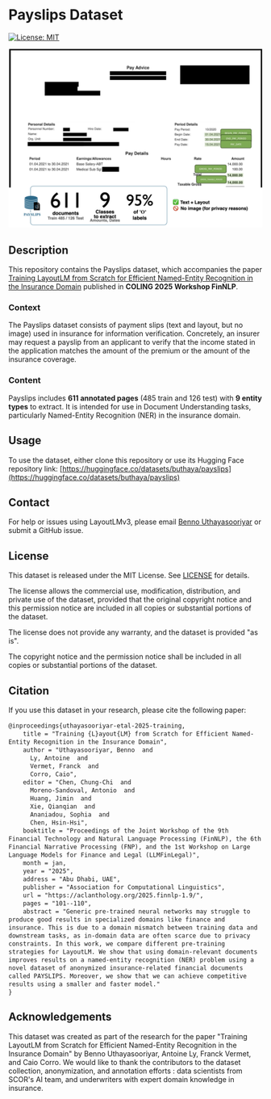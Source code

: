 # Payslips Dataset
[![License: MIT](https://img.shields.io/badge/License-MIT-yellow.svg)](https://opensource.org/licenses/MIT)


![img.png](sample.png)
## Description


This repository contains the Payslips dataset, which accompanies the paper [Training LayoutLM from Scratch for Efficient Named-Entity Recognition in the Insurance Domain](https://aclanthology.org/2025.finnlp-1.9/) published in **COLING 2025 Workshop FinNLP**. 

### Context
The Payslips dataset consists of payment slips (text and layout, but no image) used in insurance for information verification.
Concretely, an insurer may request a payslip from an applicant to verify that the income stated in the application matches the amount of the premium or the amount of the insurance coverage.

### Content
Payslips includes **611 annotated pages** (485 train and 126 test) with **9 entity types** to extract.
It is intended for use in Document Understanding tasks, particularly Named-Entity Recognition (NER) in the insurance domain.

## Usage

To use the dataset, either clone this repository or use its Hugging Face repository link: 
[https://huggingface.co/datasets/buthaya/payslips](https://huggingface.co/datasets/buthaya/payslips)


## Contact
For help or issues using LayoutLMv3, please email [Benno Uthayasooriyar](https://github.com/buthaya) or submit a GitHub issue.
## License
This dataset is released under the MIT License. See [LICENSE](LICENSE) for details.

The license allows the commercial use, modification, distribution, and private use of the dataset, provided that the original copyright notice and this permission notice are included in all copies or substantial portions of the dataset.

The license does not provide any warranty, and the dataset is provided "as is".

The copyright notice and the permission notice shall be included in all copies or substantial portions of the dataset.

## Citation
If you use this dataset in your research, please cite the following paper:
```
@inproceedings{uthayasooriyar-etal-2025-training,
    title = "Training {L}ayout{LM} from Scratch for Efficient Named-Entity Recognition in the Insurance Domain",
    author = "Uthayasooriyar, Benno  and
      Ly, Antoine  and
      Vermet, Franck  and
      Corro, Caio",
    editor = "Chen, Chung-Chi  and
      Moreno-Sandoval, Antonio  and
      Huang, Jimin  and
      Xie, Qianqian  and
      Ananiadou, Sophia  and
      Chen, Hsin-Hsi",
    booktitle = "Proceedings of the Joint Workshop of the 9th Financial Technology and Natural Language Processing (FinNLP), the 6th Financial Narrative Processing (FNP), and the 1st Workshop on Large Language Models for Finance and Legal (LLMFinLegal)",
    month = jan,
    year = "2025",
    address = "Abu Dhabi, UAE",
    publisher = "Association for Computational Linguistics",
    url = "https://aclanthology.org/2025.finnlp-1.9/",
    pages = "101--110",
    abstract = "Generic pre-trained neural networks may struggle to produce good results in specialized domains like finance and insurance. This is due to a domain mismatch between training data and downstream tasks, as in-domain data are often scarce due to privacy constraints. In this work, we compare different pre-training strategies for LayoutLM. We show that using domain-relevant documents improves results on a named-entity recognition (NER) problem using a novel dataset of anonymized insurance-related financial documents called PAYSLIPS. Moreover, we show that we can achieve competitive results using a smaller and faster model."
}
```

## Acknowledgements

This dataset was created as part of the research for the paper "Training LayoutLM from Scratch for Efficient Named-Entity Recognition in the Insurance Domain" by Benno Uthayasooriyar, Antoine Ly, Franck Vermet, and Caio Corro.
We would like to thank the contributors to the dataset collection, anonymization, and annotation efforts : data scientists from SCOR's AI team, and underwriters with expert domain knowledge in insurance.
